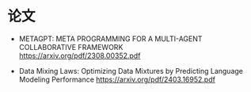 
# 论文

* METAGPT: META PROGRAMMING FOR A MULTI-AGENT COLLABORATIVE FRAMEWORK    
https://arxiv.org/pdf/2308.00352.pdf

* Data Mixing Laws: Optimizing Data Mixtures by Predicting Language Modeling Performance
https://arxiv.org/pdf/2403.16952.pdf

